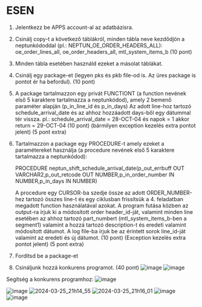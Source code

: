 # ESEN

1. Jelentkezz be APPS account-al az adatbázisra.
2. Csinálj copy-t a következő táblákról, minden tábla neve kezdődjön a neptunkódoddal (pl.: NEPTUN_OE_ORDER_HEADERS_ALL): oe_order_lines_all, oe_order_headers_all, mtl_system_items_b (10 pont)
3. Minden tábla esetében használd ezeket a másolat táblákat.
4. Csinálj egy package-et (legyen pks és pkb file-od is. Az üres package is pontot ér ha befordul). (10 pont)
5. A package tartalmazzon egy privát FUNCTIONT (a function nevének első 5 karaktere tartalmazza a neptunkódod), 
   amely 2 bemenő paraméter alapján (p_in_line_id és p_in_days) 
   Az adott line-hoz tartozó schedule_arrival_date és az ahhoz hozzáadott days-ből egy dátummal tér vissza.
   pl.:  schedule_arrival_date = 28-OCT-04 és napok = 1 akkor return = 29-OCT-04 (10 pont)
   (bármilyen exception kezelés extra pontot jelent) (5 pont extra) 
6. Tartalmazzon a package egy PROCEDURE-t amely ezeket a paramétereket használja (a procedure nevének első 5 karaktere tartalmazza a neptunkódod):

   PROCEDURE neptun_shift_schedule_arrival_date(p_out_errbuff     OUT VARCHAR2,p_out_retcode     OUT NUMBER,p_in_order_number IN  NUMBER,p_in_days       IN  NUMBER)

   A procedure egy CURSOR-ba szedje össze az adott ORDER_NUMBER-hez tartozó összes line-t és egy ciklusban frissítsük a 4. feladatban megadott function használatával azokat.
   A program futása közben az output-ra írjuk ki a módosított order header_id-ját, valamint minden line esetében az ahhoz tartozó part_numbert (mtl_system_items_b-ben a segment1)
   valamint a hozzá tartozó description-t és eredeti valamint módosított dátumot.
   A log file-ba írjuk be az érintett sorok line_id-ját valamint az eredeti és új dátumot. (10 pont)
   (Exception kezelés extra pontot jelent) (5 pont extra)

7. Fordítsd be a package-et

8. Csináljunk hozzá konkurens programot. (40 pont)
    ![image](https://github.com/erpeter96/ESEN/assets/127132338/f5b0ba7a-c7ef-4a6b-a01c-2a18e38c143f)
    ![image](https://github.com/erpeter96/ESEN/assets/127132338/c6652173-7611-44f7-b264-420a8d560391)



Segítség a konkurens programhoz:
![image](https://github.com/erpeter96/ESEN/assets/127132338/252920a5-323d-400c-8ccd-350aa1a2e0e3)

![image](https://github.com/erpeter96/ESEN/assets/127132338/e330d8bd-4717-4ab0-8994-6b5382a7edf7)
![2024-03-25_21h14_55](https://github.com/erpeter96/ESEN/assets/127132338/b1f078b8-a3a3-4d78-b97f-71c307438bdd)
![2024-03-25_21h16_01](https://github.com/erpeter96/ESEN/assets/127132338/1effd5d8-eadf-4807-880d-810108bdc22a)
![image](https://github.com/erpeter96/ESEN/assets/127132338/5bb9cfbb-1def-49a8-8acc-adc33b2740b4)
![image](https://github.com/erpeter96/ESEN/assets/127132338/74267669-1d14-4b8b-8a37-b169ac62089a)
